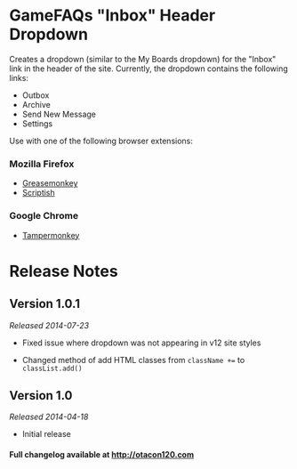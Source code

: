 GameFAQs "Inbox" Header Dropdown
===========================================
Creates a dropdown (similar to the My Boards dropdown) for the "Inbox" link in the header of the site. Currently, the dropdown contains the following links:

<ul>
<li>Outbox</li>
<li>Archive</li>
<li>Send New Message</li>
<li>Settings</li>
</ul>

Use with one of the following browser extensions:

### Mozilla Firefox ###
*	[Greasemonkey](https://addons.mozilla.org/en-US/firefox/addon/greasemonkey/)
*	[Scriptish](https://addons.mozilla.org/en-US/firefox/addon/scriptish/)

### Google Chrome ###
*	[Tampermonkey](https://chrome.google.com/webstore/detail/tampermonkey/dhdgffkkebhmkfjojejmpbldmpobfkfo)


Release Notes
=============

Version 1.0.1
-------------
_Released 2014-07-23_

*	Fixed issue where dropdown was not appearing in v12 site styles

*	Changed method of add HTML classes from `className +=` to `classList.add()`

Version 1.0
-----------
_Released 2014-04-18_

*	Initial release

#### Full changelog available at http://otacon120.com ####
